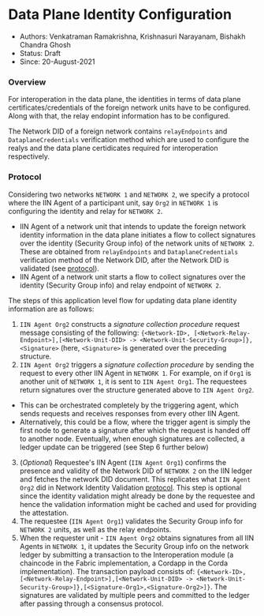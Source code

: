 # Data Plane Identity Configuration

* Authors: Venkatraman Ramakrishna, Krishnasuri Narayanam, Bishakh Chandra Ghosh
* Status: Draft
* Since: 20-August-2021

### Overview

For interoperation in the data plane, the identities in terms of data plane certificates/credentials of the foreign network units have to be configured. Along with that, the relay endopint information has to be configured.

The Network DID of a foreign network contains `relayEndpoints` and `DataplaneCredentials` verification method which are used to configure the realys and the data plane certidicates required for interoperation respectively.

### Protocol

Considering two networks `NETWORK 1` and `NETWORK 2`, we specify a protocol where the IIN Agent of a participant unit, say `Org2` in `NETWORK 1`  is configuring the identity and relay for `NETWORK 2`.

* IIN Agent of a network unit that intends to update the foreign network identity information in the data plane initiates a flow to collect signatures over the identity (Security Group info) of the network units of `NETWORK 2`. These are obtained from `relayEndpoints` and `DataplaneCredentials` verification method of the Network DID, after the Network DID is validated (see [protocol](./network-identity-validation.md)).
* IIN Agent of a network unit starts a flow to collect signatures over the identity (Security Group info) and relay endpoint of `NETWORK 2`.

The steps of this application level flow for updating data plane identity information are as follows:
1. `IIN Agent Org2` constructs a _signature collection procedure_ request message consisting of the following: `{<Network-ID>, [<Network-Relay-Endpoint>],[<Network-Unit-DID> -> <Network-Unit-Security-Group>]},<Signature>` (here, `<Signature>` is generated over the preceding structure.
2. `IIN Agent Org2` triggers a _signature collection procedure_ by sending the request to every other IIN Agent in `NETWORK 1`. For example, on if `Org1` is another unit of `NETWORK 1`, it is sent to `IIN Agent Org1`. The requestees return signatures over the structure generated above to `IIN Agent Org2`.
  * This can be orchestrated completely by the triggering agent, which sends requests and receives responses from every other IIN Agent.
  * Alternatively, this could be a flow, where the trigger agent is simply the first node to generate a signature after which the request is handed off to another node. Eventually, when enough signatures are collected, a ledger update can be triggered (see Step 6 further below)
3. (_Optional_) Requestee's IIN Agent (`IIN Agent Org1`) confirms the presence and validity of the Network DID of `NETWORK 2` on the IIN ledger and fetches the network DID document. This replicates what `IIN Agent Org2` did in Network Identity Validation [protocol](./network-identity-validation.md). This step is optional since the identity validation might already be done by the requestee and hence the validation information might be cached and used for providing the attestation.
4. The requestee (`IIN Agent Org1`) validates the Security Group info for `NETWORK 2` units, as well as the relay endpoints.
5. When the requester unit - `IIN Agent Org2` obtains signatures from all IIN Agents in `NETWORK 1`, it updates the Security Group info on the network ledger by submitting a transaction to the Interoperation module (a chaincode in the Fabric implementation, a Cordapp in the Corda implementation). The transaction payload consists of: `{<Network-ID>, [<Network-Relay-Endpoint>],[<Network-Unit-DID> -> <Network-Unit-Security-Group>]},[<Signature-Org1>,<Signature-Org2>]}`. The signatures are validated by multiple peers and committed to the ledger after passing through a consensus protocol.
